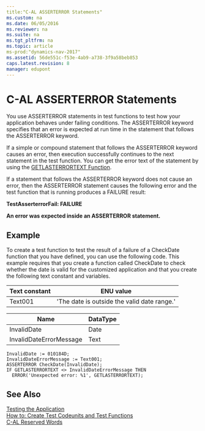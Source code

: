 ```yaml
---
title:"C-AL ASSERTERROR Statements"
ms.custom: na
ms.date: 06/05/2016
ms.reviewer: na
ms.suite: na
ms.tgt_pltfrm: na
ms.topic: article
ms-prod:"dynamics-nav-2017"
ms.assetid: 56de551c-f53e-4ab9-a738-3f9a58beb853
caps.latest.revision: 8
manager: edupont
---
```

# C-AL ASSERTERROR Statements
You use ASSERTERROR statements in test functions to test how your application behaves under failing conditions. The ASSERTERROR keyword specifies that an error is expected at run time in the statement that follows the ASSERTERROR keyword.  
  
 If a simple or compound statement that follows the ASSERTERROR keyword causes an error, then execution successfully continues to the next statement in the test function. You can get the error text of the statement by using the [GETLASTERRORTEXT Function](GETLASTERRORTEXT-Function.md).  
  
 If a statement that follows the ASSERTERROR keyword does not cause an error, then the ASSERTERROR statement causes the following error and the test function that is running produces a FAILURE result:  
  
 **TestAsserterrorFail: FAILURE**  
  
 **An error was expected inside an ASSERTERROR statement.**  
  
## Example  
 To create a test function to test the result of a failure of a CheckDate function that you have defined, you can use the following code. This example requires that you create a function called CheckDate to check whether the date is valid for the customized application and that you create the following text constant and variables.  
  
|Text constant|ENU value|  
|-------------------|---------------|  
|Text001|'The date is outside the valid date range.'|  
  
|Name|DataType|  
|----------|--------------|  
|InvalidDate|Date|  
|InvalidDateErrorMessage|Text|  
  
```  
InvalidDate := 010184D;  
InvalidDateErrorMessage := Text001;  
ASSERTERROR CheckDate(InvalidDate);  
IF GETLASTERRORTEXT <> InvalidDateErrorMessage THEN  
  ERROR('Unexpected error: %1', GETLASTERRORTEXT);  
```  
  
## See Also  
 [Testing the Application](Testing-the-Application.md)   
 [How to: Create Test Codeunits and Test Functions](../Topic/How%20to:%20Create%20Test%20Codeunits%20and%20Test%20Functions.md)   
 [C\-AL Reserved Words](C-AL-Reserved-Words.md)
